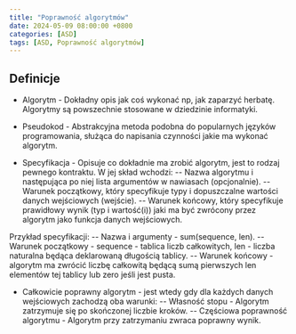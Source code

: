 ```yaml
---
title: "Poprawność algorytmów"
date: 2024-05-09 08:00:00 +0800
categories: [ASD]
tags: [ASD, Poprawność algorytmów]
---
```


## Definicje
- Algorytm - Dokładny opis jak coś wykonać np, jak zaparzyć herbatę. 
Algorytmy są powszechnie stosowane w dziedzinie informatyki.

- Pseudokod - Abstrakcyjna metoda podobna do popularnych języków programowania, 
służąca do napisania czynności jakie ma wykonać algorytm.

- Specyfikacja - Opisuje co dokładnie ma zrobić algorytm,
jest to rodzaj pewnego kontraktu. W jej skład wchodzi:
-- Nazwa algorytmu i następująca po niej lista argumentów w nawiasach (opcjonalnie).
-- Warunek początkowy, który specyfikuje typy i dopuszczalne wartości danych wejściowych (wejście).
-- Warunek końcowy, który specyfikuje prawidłowy wynik (typ i wartość(i)) 
jaki ma być zwrócony przez algorytm jako funkcja danych wejściowych.

Przykład specyfikacji:
-- Nazwa i argumenty - sum(sequence, len).
-- Warunek początkowy - sequence - tablica liczb całkowitych, 
len - liczba naturalna będąca deklarowaną długością tablicy.
-- Warunek końcowy - algorytm ma zwrócić liczbę całkowitą 
będącą sumą pierwszych len elementów tej tablicy lub zero jeśli jest pusta.

- Całkowicie poprawny algorytm - jest wtedy gdy dla każdych danych wejściowych zachodzą oba warunki:
-- Własność stopu - Algorytm zatrzymuje się po skończonej liczbie kroków.
-- Częściowa poprawność algorytmu - Algorytm przy zatrzymaniu zwraca poprawny wynik.
